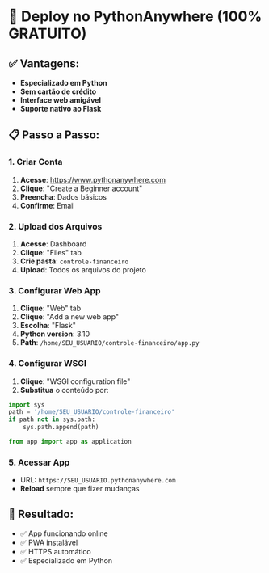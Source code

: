 # 🚀 Deploy no PythonAnywhere (100% GRATUITO)

## ✅ Vantagens:
- **Especializado em Python**
- **Sem cartão de crédito**
- **Interface web amigável**
- **Suporte nativo ao Flask**

## 📋 Passo a Passo:

### 1. Criar Conta
1. **Acesse**: https://www.pythonanywhere.com
2. **Clique**: "Create a Beginner account"
3. **Preencha**: Dados básicos
4. **Confirme**: Email

### 2. Upload dos Arquivos
1. **Acesse**: Dashboard
2. **Clique**: "Files" tab
3. **Crie pasta**: `controle-financeiro`
4. **Upload**: Todos os arquivos do projeto

### 3. Configurar Web App
1. **Clique**: "Web" tab
2. **Clique**: "Add a new web app"
3. **Escolha**: "Flask"
4. **Python version**: 3.10
5. **Path**: `/home/SEU_USUARIO/controle-financeiro/app.py`

### 4. Configurar WSGI
1. **Clique**: "WSGI configuration file"
2. **Substitua** o conteúdo por:
```python
import sys
path = '/home/SEU_USUARIO/controle-financeiro'
if path not in sys.path:
    sys.path.append(path)

from app import app as application
```

### 5. Acessar App
- URL: `https://SEU_USUARIO.pythonanywhere.com`
- **Reload** sempre que fizer mudanças

## 🎯 Resultado:
- ✅ App funcionando online
- ✅ PWA instalável
- ✅ HTTPS automático
- ✅ Especializado em Python
